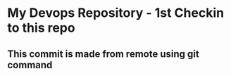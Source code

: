 <h1> My Devops Repository - 1st Checkin to this repo </h1>
<h2> This commit is made from remote using git command </h2>